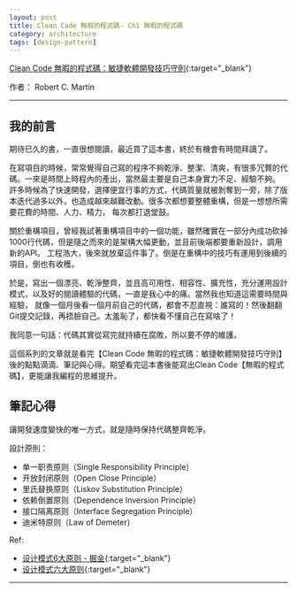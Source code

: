 ```yaml
---
layout: post
title: Clean Code 無暇的程式碼- Ch1 無暇的程式碼
category: architecture
tags: [design-pattern]
---
```


[Clean Code 無暇的程式碼：敏捷軟體開發技巧守則](https://www.books.com.tw/products/0010579897){:target="_blank"}

作者： Robert C. Martin

---

## 我的前言

期待已久的書，一直很想閱讀，最近買了這本書，終於有機會有時間拜讀了。

在寫項目的時候，常常覺得自己寫的程序不夠乾淨、整潔、清爽，有很多冗贅的代碼。一來是時間上時程內的產出，當然最主要是自己本身實力不足、經驗不夠。
許多時候為了快速開發，選擇便宜行事的方式，代碼質量就被剝奪到一旁，除了版本迭代過多以外，也造成越來越難改動。很多次都想要整體重構，但是一想想所需要花費的時間、人力、精力，
每次都打退堂鼓。

關於重構項目，曾經我試著重構項目中的一個功能，雖然確實在一部分內成功砍掉1000行代碼，但是隨之而來的是架構大幅更動，並且前後端都要重新設計，調用新的API。
工程浩大，後來就放棄這件事了。倒是在重構中的技巧有運用到後續的項目，倒也有收穫。

於是，寫出一個漂亮、乾淨整齊，並且高可用性、相容性、擴充性，充分運用設計模式，以及好的閱讀體驗的代碼，一直是我心中的痛。當然我也知道這需要時間與經驗，
就像一個月後看一個月前自己的代碼，都會不忍直視：誰寫的！然後翻翻Git提交記錄，再捂臉自己。太羞恥了，都快看不懂自己在寫啥了！

我同意一句話：代碼其實從寫完就持續在腐敗，所以要不停的維護。

這個系列的文章就是看完【Clean Code 無暇的程式碼：敏捷軟體開發技巧守則】後的點點滴滴、筆記與心得。期望看完這本書後能寫出Clean Code【無暇的程式碼】，更能讓我編程的思維提升。

## 筆記心得

讓開發速度變快的唯一方式，就是隨時保持代碼整齊乾淨。

設計原則：
- 单一职责原则（Single Responsibility Principle）
- 开放封闭原则（Open Close Principle）
- 里氏替换原则（Liskov Substitution Principle）
- 依赖倒置原则（Dependence Inversion Principle）
- 接口隔离原则（Interface Segregation Principle）
- 迪米特原则（Law of Demeter）

Ref:
- [设计模式6大原则 - 掘金](https://juejin.im/post/5a52144d6fb9a01c9b65c651){:target="_blank"}
- [设计模式六大原则](http://www.uml.org.cn/sjms/201211023.asp){:target="_blank"}

---
